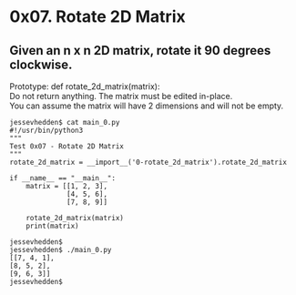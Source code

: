 # 0x07. Rotate 2D Matrix

## Given an n x n 2D matrix, rotate it 90 degrees clockwise.   

Prototype: def rotate_2d_matrix(matrix):  
Do not return anything. The matrix must be edited in-place.   
You can assume the matrix will have 2 dimensions and will not be empty.   

```
jessevhedden$ cat main_0.py
#!/usr/bin/python3
"""
Test 0x07 - Rotate 2D Matrix
"""
rotate_2d_matrix = __import__('0-rotate_2d_matrix').rotate_2d_matrix

if __name__ == "__main__":
    matrix = [[1, 2, 3],
              [4, 5, 6],
              [7, 8, 9]]

    rotate_2d_matrix(matrix)
    print(matrix)

jessevhedden$
jessevhedden$ ./main_0.py
[[7, 4, 1],
[8, 5, 2],
[9, 6, 3]]
jessevhedden$
```